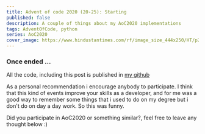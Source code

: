 ```yaml
---
title: Advent of code 2020 (20-25): Starting
published: false
description: A couple of things about my AoC2020 implementations
tags: AdventOfCode, python
series: AoC2020
cover_image: https://www.hindustantimes.com/rf/image_size_444x250/HT/p2/2020/01/13/Pictures/_67acd868-35de-11ea-bb16-55584621af3a.jpg
---
```


### Once ended ...

All the code, including this post is published in [my github](https://github.com/mandrewcito/AdventOfCode2020)

As a personal recommendation i encourage anybody to participate. I think that this kind of events improve your skills as a developer, and for me was a good way to remember some things that i used to do on my degree but i don't do on day a day work. So this was funny.

Did you participate in AoC2020 or something similar?, feel free to leave any thought below :)